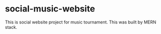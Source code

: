 # social-music-website
This is social website project for music tournament. This was built by MERN stack.
